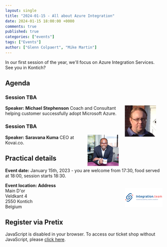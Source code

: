 ```yaml
---
layout: single
title: "2024-01-15 - All about Azure Integration"
date: 2024-01-15 18:00:00 +0000
comments: true
published: true
categories: ["events"]
tags: ["Events"]
author: ["Glenn Colpaert", "Mike Martin"]
---
```


In our first session of the year, we'll focus on Azure Integration Services. See you in Kontich?

## Agenda

### Session TBA

<img src="/assets/media/speakers/michael-stephenson.jpg" alt="Michael Stephenson" align="right" height="100" width="100" style="margin-right: 20px;">

**Speaker: Michael Stephenson** Coach and Consultant helping customer successfully adopt Microsoft Azure.

### Session TBA

<img src="/assets/media/speakers/saravana-kuma.jpg" alt="Saravana Kuma" align="right" height="100" width="100" style="margin-right: 20px;">

**Speaker: Saravana Kuma** CEO at Kovai.co.

## Practical details

**Event date:** January 15th, 2023 - you are welcome from 17:30, food served at 18:00, session starts 18:30.

**Event location: Address**<br />
<img width="120" height="60" align="right" alt="Axxess" src="/assets/media/sponsors/logo-integrationteam.png">Main D'or<br/>
Veldkant 4 <br/>
2550 Kontich<br/>
Belgium

## Register via Pretix

<link rel="stylesheet" type="text/css" href="https://pretix.eu/azug/20240115/widget/v1.css">
<script type="text/javascript" src="https://pretix.eu/widget/v1.en.js" async></script>
<pretix-widget event="https://pretix.eu/azug/20240115/"></pretix-widget>
<noscript>
   <div class="pretix-widget">
        <div class="pretix-widget-info-message">
            JavaScript is disabled in your browser. To access our ticket shop without JavaScript, please <a target="_blank" rel="noopener" href="https://pretix.eu/azug/20240115/">click here</a>.
        </div>
    </div>
</noscript>
